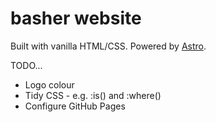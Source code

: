 # basher website

Built with vanilla HTML/CSS.
Powered by [Astro](https://astro.build/).

TODO...
- Logo colour
- Tidy CSS - e.g. :is() and :where()
- Configure GitHub Pages
